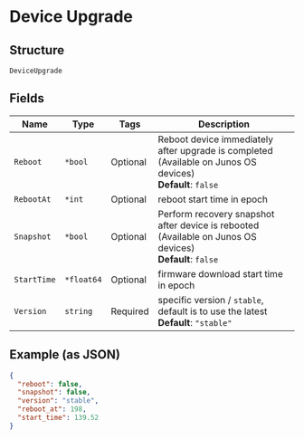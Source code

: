 
# Device Upgrade

## Structure

`DeviceUpgrade`

## Fields

| Name | Type | Tags | Description |
|  --- | --- | --- | --- |
| `Reboot` | `*bool` | Optional | Reboot device immediately after upgrade is completed (Available on Junos OS devices)<br>**Default**: `false` |
| `RebootAt` | `*int` | Optional | reboot start time in epoch |
| `Snapshot` | `*bool` | Optional | Perform recovery snapshot after device is rebooted (Available on Junos OS devices)<br>**Default**: `false` |
| `StartTime` | `*float64` | Optional | firmware download start time in epoch |
| `Version` | `string` | Required | specific version / `stable`, default is to use the latest<br>**Default**: `"stable"` |

## Example (as JSON)

```json
{
  "reboot": false,
  "snapshot": false,
  "version": "stable",
  "reboot_at": 198,
  "start_time": 139.52
}
```

